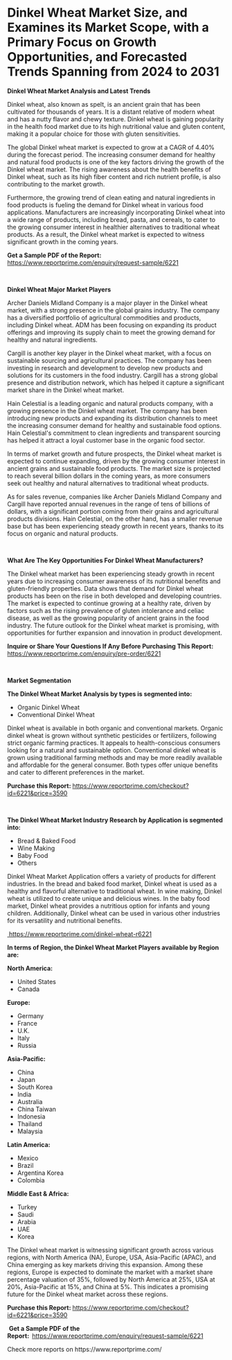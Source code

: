 <p><h1>Dinkel Wheat Market Size, and Examines its Market Scope, with a Primary Focus on Growth Opportunities, and Forecasted Trends Spanning from 2024 to 2031</h1></p><p><strong>Dinkel Wheat Market Analysis and Latest Trends</strong></p>
<p><p>Dinkel wheat, also known as spelt, is an ancient grain that has been cultivated for thousands of years. It is a distant relative of modern wheat and has a nutty flavor and chewy texture. Dinkel wheat is gaining popularity in the health food market due to its high nutritional value and gluten content, making it a popular choice for those with gluten sensitivities.</p><p>The global Dinkel wheat market is expected to grow at a CAGR of 4.40% during the forecast period. The increasing consumer demand for healthy and natural food products is one of the key factors driving the growth of the Dinkel wheat market. The rising awareness about the health benefits of Dinkel wheat, such as its high fiber content and rich nutrient profile, is also contributing to the market growth.</p><p>Furthermore, the growing trend of clean eating and natural ingredients in food products is fueling the demand for Dinkel wheat in various food applications. Manufacturers are increasingly incorporating Dinkel wheat into a wide range of products, including bread, pasta, and cereals, to cater to the growing consumer interest in healthier alternatives to traditional wheat products. As a result, the Dinkel wheat market is expected to witness significant growth in the coming years.</p></p>
<p><strong>Get a Sample PDF of the Report:&nbsp;</strong> <a href="https://www.reportprime.com/enquiry/request-sample/6221">https://www.reportprime.com/enquiry/request-sample/6221</a></p>
<p>&nbsp;</p>
<p><strong>Dinkel Wheat Major Market Players</strong></p>
<p><p>Archer Daniels Midland Company is a major player in the Dinkel wheat market, with a strong presence in the global grains industry. The company has a diversified portfolio of agricultural commodities and products, including Dinkel wheat. ADM has been focusing on expanding its product offerings and improving its supply chain to meet the growing demand for healthy and natural ingredients.</p><p>Cargill is another key player in the Dinkel wheat market, with a focus on sustainable sourcing and agricultural practices. The company has been investing in research and development to develop new products and solutions for its customers in the food industry. Cargill has a strong global presence and distribution network, which has helped it capture a significant market share in the Dinkel wheat market.</p><p>Hain Celestial is a leading organic and natural products company, with a growing presence in the Dinkel wheat market. The company has been introducing new products and expanding its distribution channels to meet the increasing consumer demand for healthy and sustainable food options. Hain Celestial's commitment to clean ingredients and transparent sourcing has helped it attract a loyal customer base in the organic food sector.</p><p>In terms of market growth and future prospects, the Dinkel wheat market is expected to continue expanding, driven by the growing consumer interest in ancient grains and sustainable food products. The market size is projected to reach several billion dollars in the coming years, as more consumers seek out healthy and natural alternatives to traditional wheat products.</p><p>As for sales revenue, companies like Archer Daniels Midland Company and Cargill have reported annual revenues in the range of tens of billions of dollars, with a significant portion coming from their grains and agricultural products divisions. Hain Celestial, on the other hand, has a smaller revenue base but has been experiencing steady growth in recent years, thanks to its focus on organic and natural products.</p></p>
<p>&nbsp;</p>
<p><strong>What Are The Key Opportunities For Dinkel Wheat Manufacturers?</strong></p>
<p><p>The Dinkel wheat market has been experiencing steady growth in recent years due to increasing consumer awareness of its nutritional benefits and gluten-friendly properties. Data shows that demand for Dinkel wheat products has been on the rise in both developed and developing countries. The market is expected to continue growing at a healthy rate, driven by factors such as the rising prevalence of gluten intolerance and celiac disease, as well as the growing popularity of ancient grains in the food industry. The future outlook for the Dinkel wheat market is promising, with opportunities for further expansion and innovation in product development.</p></p>
<p><strong>Inquire or Share Your Questions If Any Before Purchasing This Report:</strong> <a href="https://www.reportprime.com/enquiry/pre-order/6221">https://www.reportprime.com/enquiry/pre-order/6221</a></p>
<p>&nbsp;</p>
<p><strong>Market Segmentation</strong></p>
<p><strong>The Dinkel Wheat Market Analysis by types is segmented into:</strong></p>
<p><ul><li>Organic Dinkel Wheat</li><li>Conventional Dinkel Wheat</li></ul></p>
<p><p>Dinkel wheat is available in both organic and conventional markets. Organic dinkel wheat is grown without synthetic pesticides or fertilizers, following strict organic farming practices. It appeals to health-conscious consumers looking for a natural and sustainable option. Conventional dinkel wheat is grown using traditional farming methods and may be more readily available and affordable for the general consumer. Both types offer unique benefits and cater to different preferences in the market.</p></p>
<p><strong>Purchase this Report:&nbsp;</strong><a href="https://www.reportprime.com/checkout?id=6221&price=3590">https://www.reportprime.com/checkout?id=6221&price=3590</a></p>
<p>&nbsp;</p>
<p><strong>The Dinkel Wheat Market Industry Research by Application is segmented into:</strong></p>
<p><ul><li>Bread & Baked Food</li><li>Wine Making</li><li>Baby Food</li><li>Others</li></ul></p>
<p><p>Dinkel Wheat Market Application offers a variety of products for different industries. In the bread and baked food market, Dinkel wheat is used as a healthy and flavorful alternative to traditional wheat. In wine making, Dinkel wheat is utilized to create unique and delicious wines. In the baby food market, Dinkel wheat provides a nutritious option for infants and young children. Additionally, Dinkel wheat can be used in various other industries for its versatility and nutritional benefits.</p></p>
<p><a href="https://www.reportprime.com/dinkel-wheat-r6221">&nbsp;https://www.reportprime.com/dinkel-wheat-r6221</a></p>
<p><strong>In terms of Region, the Dinkel Wheat Market Players available by Region are:</strong></p>
<p>
    <p> <strong> North America: </strong>
        <ul>
            <li>United States</li>
            <li>Canada</li>
        </ul>
        </p> 
    <p> <strong> Europe: </strong>
        <ul>
            <li>Germany</li>
            <li>France</li>
            <li>U.K.</li>
            <li>Italy</li>
            <li>Russia</li>
        </ul>
        </p> 
    <p> <strong> Asia-Pacific: </strong>
        <ul>
            <li>China</li>
            <li>Japan</li>
            <li>South Korea</li>
            <li>India</li>
            <li>Australia</li>
            <li>China Taiwan</li>
            <li>Indonesia</li>
            <li>Thailand</li>
            <li>Malaysia</li>
        </ul>
        </p> 
    <p> <strong> Latin America: </strong>
        <ul>
            <li>Mexico</li>
            <li>Brazil</li>
            <li>Argentina Korea</li>
            <li>Colombia</li>
        </ul>
        </p> 
    <p> <strong> Middle East & Africa: </strong>
        <ul>
            <li>Turkey</li>
            <li>Saudi</li>
            <li>Arabia</li>
            <li>UAE</li>
            <li>Korea</li>
        </ul>
    </p>
    </p>
<p><p>The Dinkel wheat market is witnessing significant growth across various regions, with North America (NA), Europe, USA, Asia-Pacific (APAC), and China emerging as key markets driving this expansion. Among these regions, Europe is expected to dominate the market with a market share percentage valuation of 35%, followed by North America at 25%, USA at 20%, Asia-Pacific at 15%, and China at 5%. This indicates a promising future for the Dinkel wheat market across these regions.</p></p>
<p><strong>Purchase this Report: </strong><a href="https://www.reportprime.com/checkout?id=6221&price=3590">https://www.reportprime.com/checkout?id=6221&price=3590</a></p>
<p>&nbsp;<strong>Get a Sample PDF of the Report:&nbsp;&nbsp;</strong><a href="https://www.reportprime.com/enquiry/request-sample/6221">https://www.reportprime.com/enquiry/request-sample/6221</a></p>
<p><strong></strong></p>
<p>Check more reports on https://www.reportprime.com/</p>